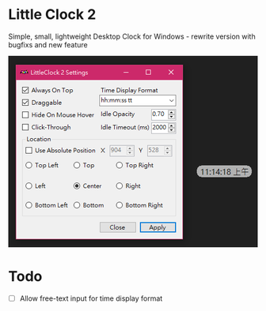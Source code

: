 # Little Clock 2

Simple, small, lightweight Desktop Clock for Windows - rewrite version with bugfixs and new feature

![LittleClock2_Screenshot](LittleClock2_Screenshot.png)

# Todo

- [ ] Allow free-text input for time display format